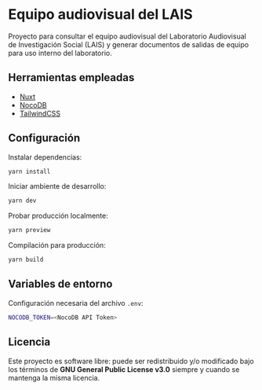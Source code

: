# Equipo audiovisual del LAIS

Proyecto para consultar el equipo audiovisual del Laboratorio Audiovisual de Investigación Social (LAIS) y generar documentos de salidas de equipo para uso interno del laboratorio.

## Herramientas empleadas

- [Nuxt](https://nuxt.com)
- [NocoDB](https://nocodb.com/)
- [TailwindCSS](https://tailwindcss.com/)

## Configuración

Instalar dependencias:

```bash
yarn install
```

Iniciar ambiente de desarrollo:

```bash
yarn dev
```
Probar producción localmente:

```bash
yarn preview
```

Compilación para producción:

```bash
yarn build
```

## Variables de entorno

Configuración necesaria del archivo `.env`:

```bash
NOCODB_TOKEN=<NocoDB API Token>
```

## Licencia
Este proyecto es software libre: puede ser redistribuido y/o modificado bajo los términos de **GNU General Public License v3.0** siempre y cuando se mantenga la misma licencia.
